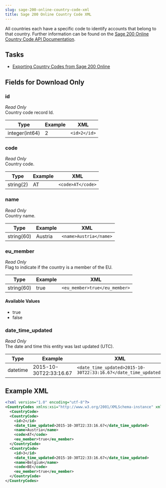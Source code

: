 ```yaml
---
slug: sage-200-online-country-code-xml
title: Sage 200 Online Country Code XML
---
```


All countries each have a specific code to identify accounts that belong to that country.  Further information can be found on the [Sage 200 Online Country Code API Documentation](https://developer.columbus.sage.com/docs#/uk/sage200/accounts/v1/country_codes).

## Tasks
 * [Exporting Country Codes from Sage 200 Online](exporting-country-codes-from-sage-200-online)

## Fields for Download Only
### id
 _Read Only_  
Country code record Id.

| Type | Example | XML |
| --- | --- | --- |
| integer(int64) | 2 | `<id>2</id>` |

### code
 _Read Only_  
Country code.

| Type | Example | XML |
| --- | --- | --- |
| string(2) | AT | `<code>AT</code>` |

### name
 _Read Only_  
Country name.

| Type | Example | XML |
| --- | --- | --- |
| string(60) | Austria | `<name>Austria</name>` |

### eu_member
 _Read Only_  
Flag to indicate if the country is a member of the EU.

| Type | Example | XML |
| --- | --- | --- |
| string(60) | true | `<eu_member>true</eu_member>` |

#### Available Values
 * true
 * false

### date_time_updated
 _Read Only_  
The date and time this entity was last updated (UTC).

| Type | Example | XML |
| --- | --- | --- |
| datetime | 2015-10-30T22:33:16.67 | `<date_time_updated>2015-10-30T22:33:16.67</date_time_updated>` |

## Example XML

```xml
<?xml version="1.0" encoding="utf-8"?>
<CountryCodes xmlns:xsi="http://www.w3.org/2001/XMLSchema-instance" xmlns:xsd="http://www.w3.org/2001/XMLSchema">
  <CountryCode>
  <CountryCode>
    <id>2</id>
    <date_time_updated>2015-10-30T22:33:16.67</date_time_updated>
    <name>Austria</name>
    <code>AT</code>
    <eu_member>true</eu_member>
  </CountryCode>
  <CountryCode>
    <id>3</id>
    <date_time_updated>2015-10-30T22:33:16.67</date_time_updated>
    <name>Belgium</name>
    <code>BE</code>
    <eu_member>true</eu_member>
  </CountryCode>
</CountryCodes>
```